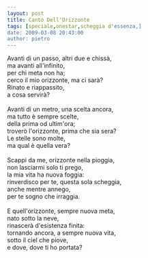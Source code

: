 ```yaml
---
layout: post
title: Canto Dell'Orizzonte
tags: [speciale,onestar,scheggia d'essenza,]
date: 2009-03-08 20:43:00
author: pietro
---
```

Avanti di un passo, altri due e chissà,<br/>ma avanti all'infinito,<br/>per chi meta non ha;<br/>cerco il mio orizzonte, ma ci sarà?<br/>Rinato e riappassito,<br/>a cosa servirà?<br/><br/>Avanti di un metro, una scelta ancora,<br/>ma tutto è sempre scelte,<br/>della prima od ultim'ora;<br/>troverò l'orizzonte, prima che sia sera?<br/>Le stelle sono molte,<br/>ma qual è quella vera?<br/><br/>Scappi da me, orizzonte nella pioggia,<br/>non lasciarmi solo ti prego,<br/>la mia vita ha nuova foggia:<br/>rinverdisco per te, questa sola scheggia,<br/>anche mentre annego,<br/>per te sogno che irraggia.<br/><br/>E quell'orizzonte, sempre nuova meta,<br/>nato sotto la neve,<br/>rinascerà d'esistenza finita:<br/>tornando ancora, a sempre nuova vita,<br/>sotto il ciel che piove,<br/>e dove, dove ti ho portata?
